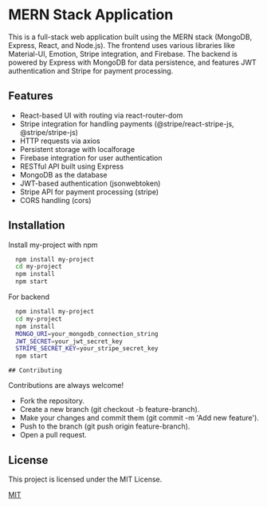 
# MERN Stack Application

This is a full-stack web application built using the MERN stack (MongoDB, Express, React, and Node.js). The frontend uses various libraries like Material-UI, Emotion, Stripe integration, and Firebase. The backend is powered by Express with MongoDB for data persistence, and features JWT authentication and Stripe for payment processing.




## Features

- React-based UI with routing via react-router-dom
- Stripe integration for handling payments (@stripe/react-stripe-js, @stripe/stripe-js)
- HTTP requests via axios
- Persistent storage with localforage
- Firebase integration for user authentication
- RESTful API built using Express
- MongoDB as the database
- JWT-based authentication (jsonwebtoken)
- Stripe API for payment processing (stripe)
- CORS handling (cors)





## Installation

Install my-project with npm

```bash
  npm install my-project
  cd my-project
  npm install
  npm start
```

For backend

```bash
  npm install my-project
  cd my-project
  npm install
  MONGO_URI=your_mongodb_connection_string
  JWT_SECRET=your_jwt_secret_key
  STRIPE_SECRET_KEY=your_stripe_secret_key
  npm start
```



    ## Contributing

Contributions are always welcome!

- Fork the repository.
- Create a new branch (git checkout -b feature-branch).
- Make your changes and commit them (git commit -m 'Add new feature').
- Push to the branch (git push origin feature-branch).
- Open a pull request.
## License

This project is licensed under the MIT License.

[MIT](https://choosealicense.com/licenses/mit/)
